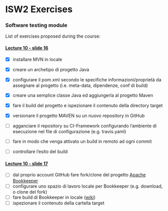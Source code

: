 # ISW2 Exercises
### Software testing module

List of exercises proposed during the course:
#### <a href="#NOGO">Lecture 10 - slide 16 </a>
-[x] installare MVN in locale
-[x] creare un archetipo di progetto Java
-[x] configurare il pom.xml secondo le specifiche informazioni/proprietà
da assegnare al progetto (i.e. meta-data, dipendenze, conf di build)
-[x] creare una semplice classe Java ed aggiungerla al progetto Maven
-[x] fare il build del progetto e ispezionare il contenuto della directory
target
-[x] versionare il progetto MAVEN su un nuovo repository in GitHub
-[ ] agganciare il repository su CI-Framework configurando l’ambiente di
esecuzione nel file di configurazione (e.g. travis.yaml)
-[ ] fare in modo che venga attivato un build in remoto ad ogni commit
-[ ] controllare l’esito del build


#### <a href="#NOGO">Lecture 10 - slide 17 </a>
-[ ] dal proprio account GitHub fare fork/clone del
progetto <a href="https://github.com/apache/bookkeeper">Apache Bookkeeper</a>
-[ ] configurare uno spazio di lavoro locale per
Bookkeeper (e.g. download, o clone del fork)
-[ ] fare build di Bookkeeper in locale (<a href="https://cwiki.apache.org/confluence/display/BOOKKEEPER/Developer+Setup">wiki</a>)
-[ ] ispezionare il contenuto della cartella target
